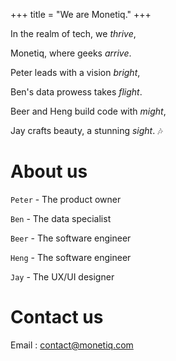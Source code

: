 +++
title = "We are Monetiq."
+++

In the realm of tech, we *thrive*,

Monetiq, where geeks *arrive*.

Peter leads with a vision *bright*,

Ben's data prowess takes *flight*.

Beer and Heng build code with *might*,

Jay crafts beauty, a stunning *sight*. 🎶

# About us

`Peter` - The product owner

`Ben` - The data specialist

`Beer` - The software engineer

`Heng` - The software engineer

`Jay` - The UX/UI designer

# Contact us

Email : <a href="mailto:contact@monetiq.com">contact@monetiq.com</a>
